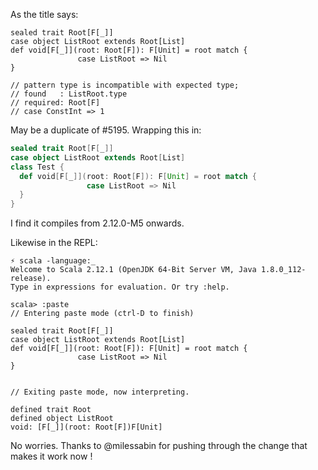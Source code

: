 As the title says:
```
sealed trait Root[F[_]]
case object ListRoot extends Root[List]
def void[F[_]](root: Root[F]): F[Unit] = root match {
               case ListRoot => Nil
} 

// pattern type is incompatible with expected type;
// found   : ListRoot.type
// required: Root[F]
// case ConstInt => 1
```
May be a duplicate of #5195.
Wrapping this in:

```scala
sealed trait Root[F[_]]
case object ListRoot extends Root[List]
class Test {
  def void[F[_]](root: Root[F]): F[Unit] = root match {
                 case ListRoot => Nil
  }
}
```

I find it compiles from 2.12.0-M5 onwards.

Likewise in the REPL:

```
⚡ scala -language:_
Welcome to Scala 2.12.1 (OpenJDK 64-Bit Server VM, Java 1.8.0_112-release).
Type in expressions for evaluation. Or try :help.

scala> :paste
// Entering paste mode (ctrl-D to finish)

sealed trait Root[F[_]]
case object ListRoot extends Root[List]
def void[F[_]](root: Root[F]): F[Unit] = root match {
               case ListRoot => Nil
}


// Exiting paste mode, now interpreting.

defined trait Root
defined object ListRoot
void: [F[_]](root: Root[F])F[Unit]
```
No worries. Thanks to @milessabin for pushing through the change that makes it work now !
